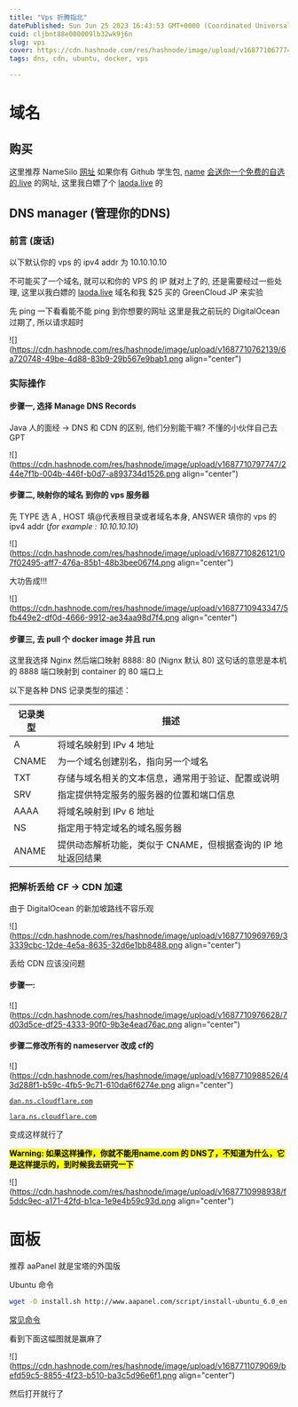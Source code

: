 ```yaml
---
title: "Vps 折腾指北"
datePublished: Sun Jun 25 2023 16:43:53 GMT+0000 (Coordinated Universal Time)
cuid: cljbnt88e000009lb32wk9j6n
slug: vps
cover: https://cdn.hashnode.com/res/hashnode/image/upload/v1687710677746/2d0f81de-0f3a-4ae3-8c7a-6ae9182f9e41.png
tags: dns, cdn, ubuntu, docker, vps

---
```


# 域名

## 购买

这里推荐 NameSilo [网址](https://www.namesilo.com) 如果你有 Github 学生包, [name](https://www.name.com/) [会送你一个免费的自选的.live](http://xn--4gqvdo6a9h58fh53ga754unixklgzc.live) 的网址, 这里我白嫖了个 [laoda.live](http://laoda.live) 的

## DNS manager (管理你的DNS)

### 前言 (废话)

以下默认你的 vps 的 ipv4 addr 为 10.10.10.10

不可能买了一个域名, 就可以和你的 VPS 的 IP 就对上了的, 还是需要经过一些处理, 这里以我白嫖的 [laoda.live](http://laoda.live) 域名和我 $25 买的 GreenCloud JP 来实验

先 ping 一下看看能不能 ping 到你想要的网址 这里是我之前玩的 DigitalOcean 过期了, 所以请求超时

![](https://cdn.hashnode.com/res/hashnode/image/upload/v1687710762139/6a720748-49be-4d88-83b9-29b567e9bab1.png align="center")

### 实际操作

#### 步骤一, 选择 Manage DNS Records

Java 人的面经 -&gt; DNS 和 CDN 的区别, 他们分别能干嘛? 不懂的小伙伴自己去GPT

![](https://cdn.hashnode.com/res/hashnode/image/upload/v1687710797747/244e7f1b-004b-446f-b0d7-a893734d1526.png align="center")

#### 步骤二, 映射你的域名 到你的 vps 服务器

先 TYPE 选 A , HOST 填@代表根目录或者域名本身, ANSWER 填你的 vps 的 ipv4 addr (*for example : 10.10.10.10*)

![](https://cdn.hashnode.com/res/hashnode/image/upload/v1687710826121/07f02495-aff7-476a-85b1-48b3bee067f4.png align="center")

大功告成!!!

![](https://cdn.hashnode.com/res/hashnode/image/upload/v1687710943347/5fb449e2-df0d-4666-9912-ae34aa98d7f4.png align="center")

#### 步骤三, 去 pull 个 docker image 并且 run

这里我选择 Nginx 然后端口映射 8888: 80 (Nignx 默认 80) 这句话的意思是本机的 8888 端口映射到 container 的 80 端口上

以下是各种 DNS 记录类型的描述：

| 记录类型 | 描述 |
| --- | --- |
| A | 将域名映射到 IPv 4 地址 |
| CNAME | 为一个域名创建别名，指向另一个域名 |
| TXT | 存储与域名相关的文本信息，通常用于验证、配置或说明 |
| SRV | 指定提供特定服务的服务器的位置和端口信息 |
| AAAA | 将域名映射到 IPv 6 地址 |
| NS | 指定用于特定域名的域名服务器 |
| ANAME | 提供动态解析功能，类似于 CNAME，但根据查询的 IP 地址返回结果 |

### 把解析丢给 CF -&gt; CDN 加速

由于 DigitalOcean 的新加坡路线不容乐观

![](https://cdn.hashnode.com/res/hashnode/image/upload/v1687710969769/33339cbc-12de-4e5a-8635-32d6e1bb8488.png align="center")

丢给 CDN 应该没问题

#### 步骤一:

![](https://cdn.hashnode.com/res/hashnode/image/upload/v1687710976628/7d03d5ce-df25-4333-90f0-9b3e4ead76ac.png align="center")

#### 步骤二修改所有的 nameserver 改成 cf的

![](https://cdn.hashnode.com/res/hashnode/image/upload/v1687710988526/43d288f1-b59c-4fb5-9c71-610da6f6274e.png align="center")

[`dan.ns.cloudflare.com`](http://dan.ns.cloudflare.com)

[`lara.ns.cloudflare.com`](http://lara.ns.cloudflare.com)

变成这样就行了

**<mark>Warning: 如果这样操作，你就不能用name.com 的 DNS了，不知道为什么，它是这样提示的，到时候我去研究一下</mark>**

![](https://cdn.hashnode.com/res/hashnode/image/upload/v1687710998938/f5ddc9ec-a171-42fd-b1ca-1e9e4b59c93d.png align="center")

# 面板

推荐 aaPanel 就是宝塔的外国版

Ubuntu 命令

```bash
wget -O install.sh http://www.aapanel.com/script/install-ubuntu_6.0_en.sh && sudo bash install.sh aapanel
```

[常见命令](https://www.aapanel.com/new/download.html#install)

看到下面这幅图就是赢麻了

![](https://cdn.hashnode.com/res/hashnode/image/upload/v1687711079069/befd59c5-8855-4f23-b510-ba3c5d96e6f1.png align="center")

然后打开就行了
